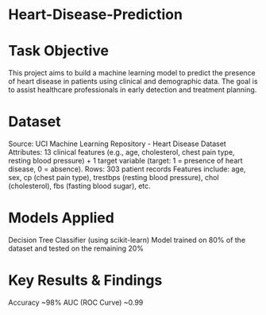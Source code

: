 # Heart-Disease-Prediction

# Task Objective

This project aims to build a machine learning model to predict the presence of heart disease in patients using clinical and demographic data. The goal is to assist healthcare professionals in early detection and treatment planning.

# Dataset

Source: UCI Machine Learning Repository - Heart Disease Dataset
Attributes: 13 clinical features (e.g., age, cholesterol, chest pain type, resting blood pressure) + 1 target variable (target: 1 = presence of heart disease, 0 = absence).
Rows: 303 patient records
Features include:
age, sex, cp (chest pain type), trestbps (resting blood pressure), chol (cholesterol), fbs (fasting blood sugar), etc.

# Models Applied

Decision Tree Classifier (using scikit-learn)
Model trained on 80% of the dataset and tested on the remaining 20%

# Key Results & Findings

Accuracy	 ~98%
AUC (ROC Curve) 	~0.99
